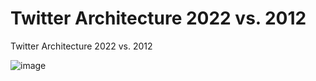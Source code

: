 # Twitter Architecture 2022 vs. 2012
Twitter Architecture 2022 vs. 2012

![image](https://user-images.githubusercontent.com/115500959/202879282-655a3833-af98-46f7-bfb4-67706164669d.png)
